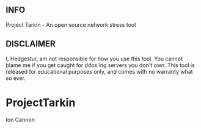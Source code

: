
## INFO

Project Tarkin - An open source network stress tool

## DISCLAIMER

I, Hedgestur, am not responsible for how you use this tool.
You cannot blame me if you get caught for ddos'ing servers you don't own.
This tool is released for educational purposes only, and comes with no warranty what so ever.

# ProjectTarkin
Ion Cannon
